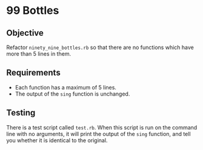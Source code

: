 # 99 Bottles

## Objective

Refactor `ninety_nine_bottles.rb` so that there are no functions which
have more than 5 lines in them.

## Requirements

- Each function has a maximum of 5 lines.
- The output of the `sing` function is unchanged.

## Testing

There is a test script called `test.rb`. When this script is run on the
command line with no arguments, it will print the output of the `sing`
function, and tell you whether it is identical to the original.
